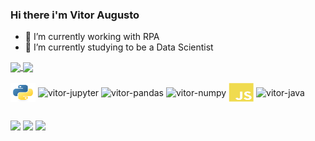 ### Hi there i'm Vitor Augusto

- 🔭 I’m currently working with RPA
- 🌱 I’m currently studying to be a Data Scientist
                                                                 
<a href="https://github.com/anuraghazra/github-readme-stats">
  <img align="center" height="180cm" src="https://github-readme-stats.vercel.app/api?username=Lima-49&show_icons=true&theme=tokyonight"/>
</a>
<a href="https://github.com/anuraghazra/convoychat">
  <img align="center" height="180cm"  src="https://github-readme-stats.vercel.app/api/top-langs/?username=Lima-49&layout=compact&hide=C&theme=tokyonight" />
</a>

<div style="display: inline_block"><br>
  <img align="center" alt="vitor-Python" height="30" width="40" src="https://raw.githubusercontent.com/devicons/devicon/master/icons/python/python-original.svg">
  <img align="center" alt="vitor-jupyter" height="30" width="40" src="https://cdn.jsdelivr.net/gh/devicons/devicon/icons/jupyter/jupyter-original-wordmark.svg">
  <img align="center" alt="vitor-pandas" height="30" width="40" src="https://cdn.jsdelivr.net/gh/devicons/devicon/icons/pandas/pandas-original.svg">
  <img align="center" alt="vitor-numpy" height="30" width="40" src="https://cdn.jsdelivr.net/gh/devicons/devicon/icons/numpy/numpy-original.svg">
  <img align="center" alt="vitor-Js" height="30" width="40" src="https://raw.githubusercontent.com/devicons/devicon/master/icons/javascript/javascript-plain.svg">
  <img align="center" alt="vitor-java" height="30" width="40" src="https://cdn.jsdelivr.net/gh/devicons/devicon/icons/java/java-original-wordmark.svg">
</div>
  
  ##
 
<div> 
  <a href="https://www.instagram.com/vitorlimasoares" target="_blank"><img src="https://img.shields.io/badge/-Instagram-%23E4405F?style=for-the-badge&logo=instagram&logoColor=white" target="_blank"></a>
  <a href = "mailto:vitoraugustodelimasoares@gmail.com"><img src="https://img.shields.io/badge/-Gmail-%23333?style=for-the-badge&logo=gmail&logoColor=white" target="_blank"></a>
  <a href="https://www.linkedin.com/in/vitor-augusto-lima-soares-971695172" target="_blank"><img src="https://img.shields.io/badge/-LinkedIn-%230077B5?style=for-the-badge&logo=linkedin&logoColor=white" target="_blank"></a> 
</div>
